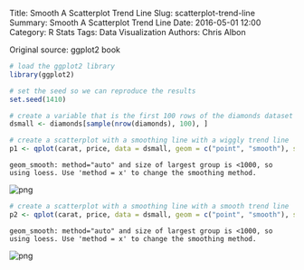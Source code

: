 Title: Smooth A Scatterplot Trend Line
Slug: scatterplot-trend-line
Summary: Smooth A Scatterplot Trend Line
Date: 2016-05-01 12:00
Category: R Stats
Tags: Data Visualization
Authors: Chris Albon


Original source: ggplot2 book


```R
# load the ggplot2 library
library(ggplot2)

# set the seed so we can reproduce the results
set.seed(1410)
```


```R
# create a variable that is the first 100 rows of the diamonds dataset
dsmall <- diamonds[sample(nrow(diamonds), 100), ]
```


```R
# create a scatterplot with a smoothing line with a wiggly trend line
p1 <- qplot(carat, price, data = dsmall, geom = c("point", "smooth"), span = 0.2); p1
```

    geom_smooth: method="auto" and size of largest group is <1000, so using loess. Use 'method = x' to change the smoothing method.










![png]({filename}/images/scatterplot-trend-line_files/scatterplot-trend-line_3_2.png)



```R
# create a scatterplot with a smoothing line with a smooth trend line
p2 <- qplot(carat, price, data = dsmall, geom = c("point", "smooth"), span = 1); p2
```

    geom_smooth: method="auto" and size of largest group is <1000, so using loess. Use 'method = x' to change the smoothing method.










![png]({filename}/images/scatterplot-trend-line_files/scatterplot-trend-line_4_2.png)
